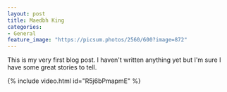 ```yaml
---
layout: post
title: Maedbh King
categories:
- General
feature_image: "https://picsum.photos/2560/600?image=872"
---
```


This is my very first blog post. I haven't written anything yet but I'm sure I have some great stories to tell.

{% include video.html id="R5j6bPmapmE" %}
